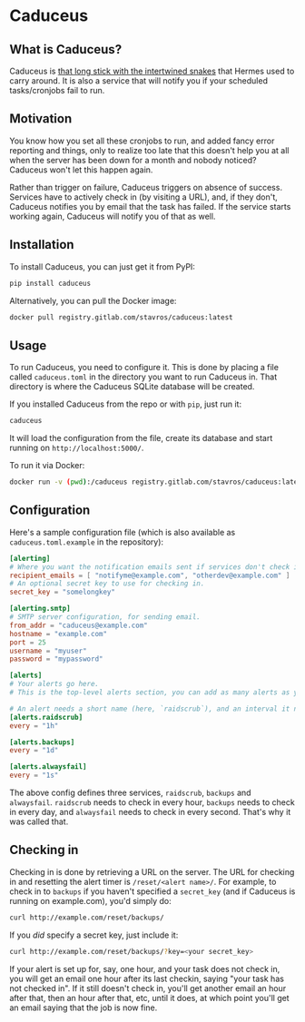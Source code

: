 Caduceus
========

What is Caduceus?
-----------------

Caduceus is [that long stick with the intertwined snakes](https://en.wikipedia.org/wiki/Caduceus) that Hermes used to carry around.
It is also a service that will notify you if your scheduled tasks/cronjobs fail to run.


Motivation
----------

You know how you set all these cronjobs to run, and added fancy error reporting and things, only to realize too late that this doesn't help you at all when the server has been down for a month and nobody noticed?
Caduceus won't let this happen again.

Rather than trigger on failure, Caduceus triggers on absence of success.
Services have to actively check in (by visiting a URL), and, if they don't, Caduceus notifies you by email that the task has failed.
If the service starts working again, Caduceus will notify you of that as well.


Installation
------------

To install Caduceus, you can just get it from PyPI:

```bash
pip install caduceus
```

Alternatively, you can pull the Docker image:

```bash
docker pull registry.gitlab.com/stavros/caduceus:latest
```


Usage
-----

To run Caduceus, you need to configure it.
This is done by placing a file called `caduceus.toml` in the directory you want to run Caduceus in.
That directory is where the Caduceus SQLite database will be created.

If you installed Caduceus from the repo or with `pip`, just run it:

```bash
caduceus
```

It will load the configuration from the file, create its database and start running on `http://localhost:5000/`.

To run it via Docker:

```bash
docker run -v (pwd):/caduceus registry.gitlab.com/stavros/caduceus:latest
```

Configuration
-------------

Here's a sample configuration file (which is also available as `caduceus.toml.example` in the repository):

```toml
[alerting]
# Where you want the notification emails sent if services don't check in.
recipient_emails = [ "notifyme@example.com", "otherdev@example.com" ]
# An optional secret key to use for checking in.
secret_key = "somelongkey"

[alerting.smtp]
# SMTP server configuration, for sending email.
from_addr = "caduceus@example.com"
hostname = "example.com"
port = 25
username = "myuser"
password = "mypassword"

[alerts]
# Your alerts go here.
# This is the top-level alerts section, you can add as many alerts as you want here.

# An alert needs a short name (here, `raidscrub`), and an interval it needs to check in by.
[alerts.raidscrub]
every = "1h"

[alerts.backups]
every = "1d"

[alerts.alwaysfail]
every = "1s"
```

The above config defines three services, `raidscrub`, `backups` and `alwaysfail`.
`raidscrub` needs to check in every hour, `backups` needs to check in every day, and `alwaysfail` needs to check in every second.
That's why it was called that.


Checking in
-----------

Checking in is done by retrieving a URL on the server.
The URL for checking in and resetting the alert timer is `/reset/<alert name>/`.
For example, to check in to `backups` if you haven't specified a `secret_key` (and if Caduceus is running on example.com), you'd simply do:

```bash
curl http://example.com/reset/backups/
```

If you *did* specify a secret key, just include it:

```bash
curl http://example.com/reset/backups/?key=<your secret_key>
```

If your alert is set up for, say, one hour, and your task does not check in, you will get an email one hour after its last checkin, saying "your task has not checked in".
If it still doesn't check in, you'll get another email an hour after that, then an hour after that, etc, until it does, at which point you'll get an email saying that the job is now fine.
